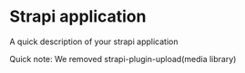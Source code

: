 # Strapi application

A quick description of your strapi application

Quick note: We removed strapi-plugin-upload(media library)
